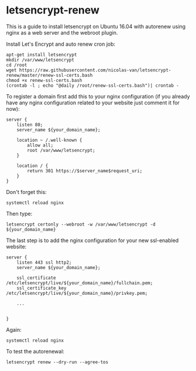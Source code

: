 # letsencrypt-renew

This is a guide to install letsencrypt on Ubuntu 16.04 with autorenew using nginx as a web server and the webroot plugin.

Install Let's Encrypt and auto renew cron job:

    apt-get install letsencrypt
    mkdir /var/www/letsencrypt
    cd /root
    wget https://raw.githubusercontent.com/nicolas-van/letsencrypt-renew/master/renew-ssl-certs.bash
    chmod +x renew-ssl-certs.bash
    (crontab -l ; echo "@daily /root/renew-ssl-certs.bash")| crontab -
    
To register a domain first add this to your nginx configuration (if you already have any nginx configuration related to your website just comment it for now):

    server {
        listen 80;
        server_name ${your_domain_name};
    
        location ~ /.well-known {
            allow all;
            root /var/www/letsencrypt;
        }
    
        location / {
            return 301 https://$server_name$request_uri;
        }
    }
    
Don't forget this:

    systemctl reload nginx

Then type:

    letsencrypt certonly --webroot -w /var/www/letsencrypt -d ${your_domain_name}

The last step is to add the nginx configuration for your new ssl-enabled website:

    server {
        listen 443 ssl http2;
        server_name ${your_domain_name};
    
        ssl_certificate /etc/letsencrypt/live/${your_domain_name}/fullchain.pem;
        ssl_certificate_key /etc/letsencrypt/live/${your_domain_name}/privkey.pem;
        
        ...
        
        
    }
    
Again:

    systemctl reload nginx
    
To test the autorenewal:

    letsencrypt renew --dry-run --agree-tos

